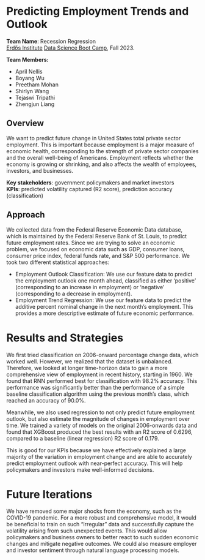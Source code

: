 # Predicting Employment Trends and Outlook
**Team Name**: Recession Regression  
[Erdős Institute](https://www.erdosinstitute.org/) [Data Science Boot Camp](https://www.erdosinstitute.org/programs/fall-2023/data-science-boot-camp), Fall 2023.

**Team Members:**
- April Nellis
- Boyang Wu
- Preetham Mohan
- Shirlyn Wang
- Tejaswi Tripathi
- Zhengjun Liang

## Overview
We want to predict future change in United States total private sector employment. This is important because employment is a major measure of economic health, corresponding to the strength of private sector companies and the overall well-being of Americans. Employment reflects whether the economy is growing or shrinking, and also affects the wealth of employees, investors, and businesses.  

**Key stakeholders**: government policymakers and market investors  
**KPIs**: predicted volatility captured (R2 score), prediction accuracy (classification)


## Approach
We collected data from the Federal Reserve Economic Data database, which is maintained by the Federal Reserve Bank of St. Louis, to predict future employment rates. Since we are trying to solve an economic problem, we focused on economic data such as GDP, consumer loans, consumer price index, federal funds rate, and S&P 500 performance. We took two different statistical approaches:

- Employment Outlook Classification: We use our feature data to predict the employment outlook one month ahead, classified as either ‘positive’ (corresponding to an increase in employment) or ‘negative’ (corresponding to a decrease in employment).
- Employment Trend Regression: We use our feature data to predict the additive percent nominal change in the next month’s employment. This provides a more descriptive estimate of future economic performance.

# Results and Strategies
We first tried classification on 2006-onward percentage change data, which worked well. However, we realized that the dataset is unbalanced. Therefore, we looked at longer time-horizon data to gain a more comprehensive view of employment in recent history, starting in 1960. We found that RNN performed best for classification with 98.2% accuracy. This performance was significantly better than the performance of a simple baseline classification algorithm using the previous month’s class, which reached an accuracy of 90.0%.  

Meanwhile, we also used regression to not only predict future employment outlook, but also estimate the magnitude of changes in employment over time. We trained a variety of models on the original 2006-onwards data and found that XGBoost produced the best results with an R2 score of 0.6296, compared to a baseline (linear regression) R2 score of 0.179.  

This is good for our KPIs because we have effectively explained a large majority of the variation in employment change and are able to accurately predict employment outlook with near-perfect accuracy. This will help policymakers and investors make well-informed decisions.  


# Future Iterations
We have removed some major shocks from the economy, such as the COVID-19 pandemic. For a more robust and comprehensive model, it would be beneficial to train on such “irregular” data and successfully capture the volatility arising from such unexpected events. This would allow policymakers and business owners to better react to such sudden economic changes and mitigate negative outcomes. We could also measure employer and investor sentiment through natural language processing models.
